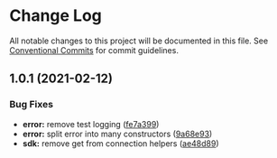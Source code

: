 # Change Log

All notable changes to this project will be documented in this file.
See [Conventional Commits](https://conventionalcommits.org) for commit guidelines.

## 1.0.1 (2021-02-12)


### Bug Fixes

* **error:** remove test logging ([fe7a399](https://github.com/linear/linear/commit/fe7a399681c3d8701247ba1b16ed10781f033c86))
* **error:** split error into many constructors ([9a68e93](https://github.com/linear/linear/commit/9a68e93aeb8d2a41e91a054ca2648d788fc1583e))
* **sdk:** remove get from connection helpers ([ae48d89](https://github.com/linear/linear/commit/ae48d89e80be1fafe4a4d94022eb71a1b365ff4d))
